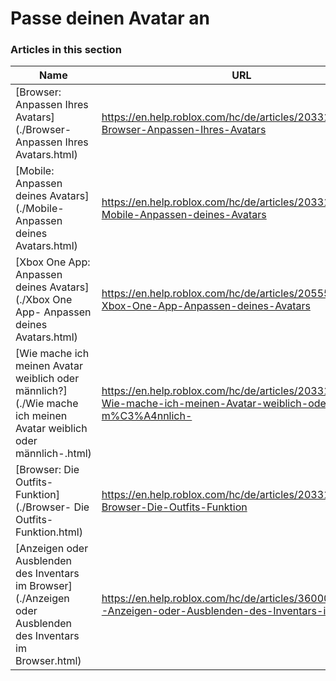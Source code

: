 # Passe deinen Avatar an  
### Articles in this section
Name|URL
-|-
[Browser: Anpassen Ihres Avatars](./Browser- Anpassen Ihres Avatars.html) |https://en.help.roblox.com/hc/de/articles/203313600-Browser-Anpassen-Ihres-Avatars
[Mobile: Anpassen deines Avatars](./Mobile- Anpassen deines Avatars.html) |https://en.help.roblox.com/hc/de/articles/203313510-Mobile-Anpassen-deines-Avatars
[Xbox One App: Anpassen deines Avatars](./Xbox One App- Anpassen deines Avatars.html) |https://en.help.roblox.com/hc/de/articles/205557353-Xbox-One-App-Anpassen-deines-Avatars
[Wie mache ich meinen Avatar weiblich oder männlich?](./Wie mache ich meinen Avatar weiblich oder männlich-.html) |https://en.help.roblox.com/hc/de/articles/203313700-Wie-mache-ich-meinen-Avatar-weiblich-oder-m%C3%A4nnlich-
[Browser: Die Outfits-Funktion](./Browser- Die Outfits-Funktion.html) |https://en.help.roblox.com/hc/de/articles/203313710-Browser-Die-Outfits-Funktion
[Anzeigen oder Ausblenden des Inventars im Browser](./Anzeigen oder Ausblenden des Inventars im Browser.html) |https://en.help.roblox.com/hc/de/articles/360000463726-Anzeigen-oder-Ausblenden-des-Inventars-im-Browser